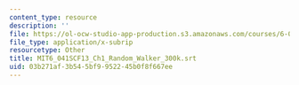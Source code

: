 ```yaml
---
content_type: resource
description: ''
file: https://ol-ocw-studio-app-production.s3.amazonaws.com/courses/6-041sc-probabilistic-systems-analysis-and-applied-probability-fall-2013/03b271af3b545bf9952245b0f8f667ee_MIT6_041SCF13_Ch1_Random_Walker_300k.srt
file_type: application/x-subrip
resourcetype: Other
title: MIT6_041SCF13_Ch1_Random_Walker_300k.srt
uid: 03b271af-3b54-5bf9-9522-45b0f8f667ee
---
```

